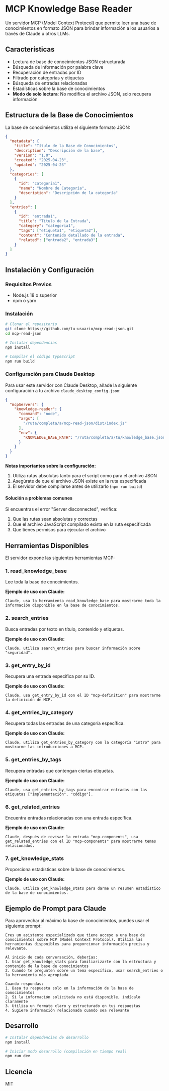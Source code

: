 # MCP Knowledge Base Reader

Un servidor MCP (Model Context Protocol) que permite leer una base de conocimientos en formato JSON para brindar información a los usuarios a través de Claude u otros LLMs.

## Características

- Lectura de base de conocimientos JSON estructurada
- Búsqueda de información por palabra clave
- Recuperación de entradas por ID
- Filtrado por categorías y etiquetas
- Búsqueda de entradas relacionadas
- Estadísticas sobre la base de conocimientos
- **Modo de solo lectura**: No modifica el archivo JSON, solo recupera información

## Estructura de la Base de Conocimientos

La base de conocimientos utiliza el siguiente formato JSON:

```json
{
  "metadata": {
    "title": "Título de la Base de Conocimientos",
    "description": "Descripción de la base",
    "version": "1.0",
    "created": "2025-04-23",
    "updated": "2025-04-23"
  },
  "categories": [
    {
      "id": "categoria1",
      "name": "Nombre de Categoría",
      "description": "Descripción de la categoría"
    }
  ],
  "entries": [
    {
      "id": "entrada1",
      "title": "Título de la Entrada",
      "category": "categoria1",
      "tags": ["etiqueta1", "etiqueta2"],
      "content": "Contenido detallado de la entrada",
      "related": ["entrada2", "entrada3"]
    }
  ]
}
```

## Instalación y Configuración

### Requisitos Previos

- Node.js 18 o superior
- npm o yarn

### Instalación

```bash
# Clonar el repositorio
git clone https://github.com/tu-usuario/mcp-read-json.git
cd mcp-read-json

# Instalar dependencias
npm install

# Compilar el código TypeScript
npm run build
```

### Configuración para Claude Desktop

Para usar este servidor con Claude Desktop, añade la siguiente configuración a tu archivo `claude_desktop_config.json`:

```json
{
  "mcpServers": {
    "knowledge-reader": {
      "command": "node",
      "args": [
        "/ruta/completa/a/mcp-read-json/dist/index.js"
      ],
      "env": {
        "KNOWLEDGE_BASE_PATH": "/ruta/completa/a/tu/knowledge_base.json"
      }
    }
  }
}
```

**Notas importantes sobre la configuración:**

1. Utiliza rutas absolutas tanto para el script como para el archivo JSON
2. Asegúrate de que el archivo JSON existe en la ruta especificada
3. El servidor debe compilarse antes de utilizarlo (`npm run build`)

#### Solución a problemas comunes

Si encuentras el error "Server disconnected", verifica:

1. Que las rutas sean absolutas y correctas
2. Que el archivo JavaScript compilado exista en la ruta especificada
3. Que tienes permisos para ejecutar el archivo

## Herramientas Disponibles

El servidor expone las siguientes herramientas MCP:

### 1. read_knowledge_base
Lee toda la base de conocimientos.

**Ejemplo de uso con Claude:**
```
Claude, usa la herramienta read_knowledge_base para mostrarme toda la información disponible en la base de conocimientos.
```

### 2. search_entries
Busca entradas por texto en título, contenido y etiquetas.

**Ejemplo de uso con Claude:**
```
Claude, utiliza search_entries para buscar información sobre "seguridad".
```

### 3. get_entry_by_id
Recupera una entrada específica por su ID.

**Ejemplo de uso con Claude:**
```
Claude, usa get_entry_by_id con el ID "mcp-definition" para mostrarme la definición de MCP.
```

### 4. get_entries_by_category
Recupera todas las entradas de una categoría específica.

**Ejemplo de uso con Claude:**
```
Claude, utiliza get_entries_by_category con la categoría "intro" para mostrarme las introducciones a MCP.
```

### 5. get_entries_by_tags
Recupera entradas que contengan ciertas etiquetas.

**Ejemplo de uso con Claude:**
```
Claude, usa get_entries_by_tags para encontrar entradas con las etiquetas ["implementación", "código"].
```

### 6. get_related_entries
Encuentra entradas relacionadas con una entrada específica.

**Ejemplo de uso con Claude:**
```
Claude, después de revisar la entrada "mcp-components", usa get_related_entries con el ID "mcp-components" para mostrarme temas relacionados.
```

### 7. get_knowledge_stats
Proporciona estadísticas sobre la base de conocimientos.

**Ejemplo de uso con Claude:**
```
Claude, utiliza get_knowledge_stats para darme un resumen estadístico de la base de conocimientos.
```

## Ejemplo de Prompt para Claude

Para aprovechar al máximo la base de conocimientos, puedes usar el siguiente prompt:

```
Eres un asistente especializado que tiene acceso a una base de conocimientos sobre MCP (Model Context Protocol). Utiliza las herramientas disponibles para proporcionar información precisa y relevante.

Al inicio de cada conversación, deberías:
1. Usar get_knowledge_stats para familiarizarte con la estructura y contenido de la base de conocimientos
2. Cuando te pregunten sobre un tema específico, usar search_entries o la herramienta más apropiada

Cuando respondas:
1. Basa tu respuesta solo en la información de la base de conocimientos
2. Si la información solicitada no está disponible, indícalo claramente
3. Utiliza un formato claro y estructurado en tus respuestas
4. Sugiere información relacionada cuando sea relevante
```

## Desarrollo

```bash
# Instalar dependencias de desarrollo
npm install

# Iniciar modo desarrollo (compilación en tiempo real)
npm run dev
```

## Licencia

MIT
